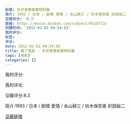 ```yaml
---
标题: 东京爱情故事特别篇
简介: 1993 / 日本 / 剧情 爱情 / 永山耕三 / 铃木保奈美 织田裕二
豆瓣评分: '8.3'
链接: https://movie.douban.com/subject/6518713/
创建时间: '2012-02-02 04:54:03'
我的评分:
标签:
评论:
date: 2012-02-02 04:54:03
title: 看了电影 - 东京爱情故事特别篇
tags: [电影]
categories: []
---
```


我的评分:

我的评论:

豆瓣评分:8.3

简介:1993 / 日本 / 剧情 爱情 / 永山耕三 / 铃木保奈美 织田裕二

[豆瓣链接](https://movie.douban.com/subject/6518713/)

